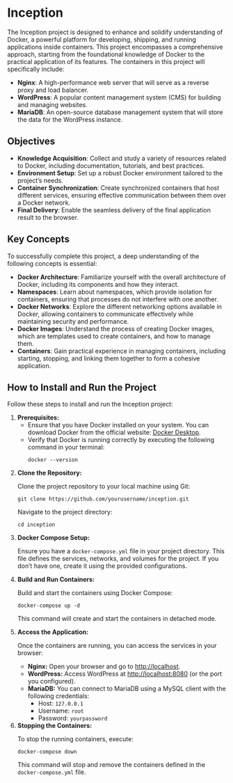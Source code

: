 <h1>Inception</h1>
<p>
    The Inception project is designed to enhance and solidify understanding of Docker, a powerful platform for developing, shipping, and running applications inside containers. This project encompasses a comprehensive approach, starting from the foundational knowledge of Docker to the practical application of its features. The containers in this project will specifically include:
</p>
<ul>
    <li><strong>Nginx</strong>: A high-performance web server that will serve as a reverse proxy and load balancer.</li>
    <li><strong>WordPress</strong>: A popular content management system (CMS) for building and managing websites.</li>
    <li><strong>MariaDB</strong>: An open-source database management system that will store the data for the WordPress instance.</li>
</ul>

<h2>Objectives</h2>
<ul>
    <li><strong>Knowledge Acquisition</strong>: Collect and study a variety of resources related to Docker, including documentation, tutorials, and best practices.</li>
    <li><strong>Environment Setup</strong>: Set up a robust Docker environment tailored to the project’s needs.</li>
    <li><strong>Container Synchronization</strong>: Create synchronized containers that host different services, ensuring effective communication between them over a Docker network.</li>
    <li><strong>Final Delivery</strong>: Enable the seamless delivery of the final application result to the browser.</li>
</ul>

<h2>Key Concepts</h2>
<p>To successfully complete this project, a deep understanding of the following concepts is essential:</p>
<ul>
    <li><strong>Docker Architecture</strong>: Familiarize yourself with the overall architecture of Docker, including its components and how they interact.</li>
    <li><strong>Namespaces</strong>: Learn about namespaces, which provide isolation for containers, ensuring that processes do not interfere with one another.</li>
    <li><strong>Docker Networks</strong>: Explore the different networking options available in Docker, allowing containers to communicate effectively while maintaining security and performance.</li>
    <li><strong>Docker Images</strong>: Understand the process of creating Docker images, which are templates used to create containers, and how to manage them.</li>
    <li><strong>Containers</strong>: Gain practical experience in managing containers, including starting, stopping, and linking them together to form a cohesive application.</li>
</ul>
<h2>How to Install and Run the Project</h2>

<p>Follow these steps to install and run the Inception project:</p>

<ol>
    <li>
        <strong>Prerequisites:</strong>
        <ul>
            <li>Ensure that you have Docker installed on your system. You can download Docker from the official website: <a href="https://www.docker.com/products/docker-desktop" target="_blank">Docker Desktop</a>.</li>
            <li>Verify that Docker is running correctly by executing the following command in your terminal:
                <pre><code>docker --version</code></pre>
            </li>
        </ul>
    </li>
    <li>
        <strong>Clone the Repository:</strong>
        <p>Clone the project repository to your local machine using Git:</p>
        <pre><code>git clone https://github.com/yourusername/inception.git</code></pre>
        <p>Navigate to the project directory:</p>
        <pre><code>cd inception</code></pre>
    </li>
    <li>
        <strong>Docker Compose Setup:</strong>
        <p>Ensure you have a <code>docker-compose.yml</code> file in your project directory. This file defines the services, networks, and volumes for the project. If you don’t have one, create it using the provided configurations.</p>
    </li>
    <li>
        <strong>Build and Run Containers:</strong>
        <p>Build and start the containers using Docker Compose:</p>
        <pre><code>docker-compose up -d</code></pre>
        <p>This command will create and start the containers in detached mode.</p>
    </li>
    <li>
        <strong>Access the Application:</strong>
        <p>Once the containers are running, you can access the services in your browser:</p>
        <ul>
            <li><strong>Nginx:</strong> Open your browser and go to <a href="http://localhost" target="_blank">http://localhost</a>.</li>
            <li><strong>WordPress:</strong> Access WordPress at <a href="http://localhost:8080" target="_blank">http://localhost:8080</a> (or the port you configured).</li>
            <li><strong>MariaDB:</strong> You can connect to MariaDB using a MySQL client with the following credentials:
                <ul>
                    <li>Host: <code>127.0.0.1</code></li>
                    <li>Username: <code>root</code></li>
                    <li>Password: <code>yourpassword</code></li>
                </ul>
            </li>
        </ul>
    </li>
    <li>
        <strong>Stopping the Containers:</strong>
        <p>To stop the running containers, execute:</p>
        <pre><code>docker-compose down</code></pre>
        <p>This command will stop and remove the containers defined in the <code>docker-compose.yml</code> file.</p>
    </li>
</ol>
